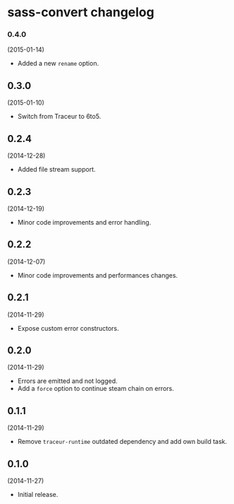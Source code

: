# sass-convert changelog

### 0.4.0
(2015-01-14)

* Added a new `rename` option.

## 0.3.0
(2015-01-10)

* Switch from Traceur to 6to5.

## 0.2.4
(2014-12-28)

* Added file stream support.

## 0.2.3
(2014-12-19)

* Minor code improvements and error handling.

## 0.2.2
(2014-12-07)

* Minor code improvements and performances changes.

## 0.2.1
(2014-11-29)

* Expose custom error constructors.

## 0.2.0
(2014-11-29)

* Errors are emitted and not logged.
* Add a `force` option to continue steam chain on errors.

## 0.1.1
(2014-11-29)

* Remove `traceur-runtime` outdated dependency and add own build task.

## 0.1.0
(2014-11-27)

* Initial release.
